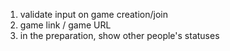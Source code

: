 1. validate input on game creation/join
2. game link / game URL
3. in the preparation, show other people's statuses
